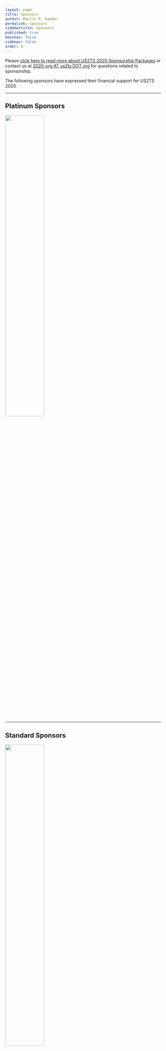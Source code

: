 ```yaml
---
layout: page
title: Sponsors
author: Maulik R. Kamdar
permalink: sponsors
sidebartitle: Sponsors
published: true
mainnav: false
sidenav: false
order: 4
---
```


Please [click here to read more about US2TS 2020 Sponsorship Packages](https://us2ts.org/sponsor_packages) or contact us at [2020-org AT us2ts DOT org](2020-org@us2ts.org) for questions related to sponsorship.

The following sponsors have expressed their financial support for US2TS 2020.

----------------------------------------------------------------

## Platinum Sponsors

[<img src="https://us2ts.org/images/us2ts-sponsor-bbn.png" width="50%" align="center">](https://www.raytheon.com/ourcompany/bbn)

----------------------------------------------------------------

## Standard Sponsors

[<img src="https://us2ts.org/images/us2ts-sponsor-bosch.jpg" width="50%" align="center">](http://www.bosch.com/research)

